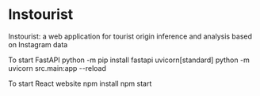 # Instourist
Instourist: a web application for tourist origin inference and analysis based on Instagram data

To start FastAPI
python -m pip install fastapi uvicorn[standard]
python -m uvicorn src.main:app --reload

To start React website
npm install
npm start
